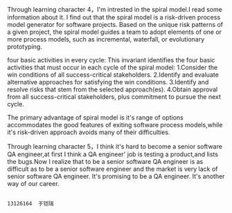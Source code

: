    Through learning character 4，I'm intrested in the spiral model.I read some information about it.
I find out that the spiral model is a risk-driven process model generator for software projects. 
Based on the unique risk patterns of a given project, the spiral model guides a team to adopt elements
of one or more process models, such as incremental, waterfall, or evolutionary prototyping.

   four basic activities in every cycle:
This invariant identifies the four basic activities that must occur in each cycle of the spiral model:
1.Consider the win conditions of all success-critical stakeholders.
2.Identify and evaluate alternative approaches for satisfying the win conditions.
3.Identify and resolve risks that stem from the selected approach(es).
4.Obtain approval from all success-critical stakeholders, plus commitment to pursue the next cycle.

  The primary advantage of spiral model is it's range of options accommodates the good features of exiting software
process models,while it's risk-driven approach avoids many of their difficulties.

  Through learning character 5，I think it's hard to become a senior software QA engineer,at first I think
  a QA engineer' job is testing a product,and lists the bugs.Now I realize that to be a senior software QA engineer is as 
difficult as to be a senior software engineer and the market is very lack of senior software QA engineer.
  It's promising to be a QA engineer.
  It's another way of our career.



                                                                           13126164  于铠瑞
 
